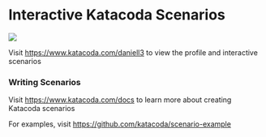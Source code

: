 # Interactive Katacoda Scenarios

[![](http://shields.katacoda.com/katacoda/daniell3/count.svg)](https://www.katacoda.com/daniell3 "Get your profile on Katacoda.com")

Visit https://www.katacoda.com/daniell3 to view the profile and interactive scenarios

### Writing Scenarios
Visit https://www.katacoda.com/docs to learn more about creating Katacoda scenarios

For examples, visit https://github.com/katacoda/scenario-example
